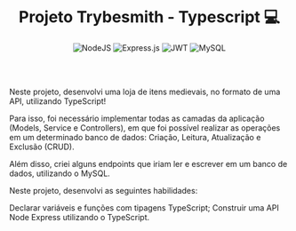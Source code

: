 <h1 align="center"> Projeto Trybesmith - Typescript 💻 </h1>

 <div align="center">

 ![NodeJS](https://img.shields.io/badge/node.js-6DA55F?style=for-the-badge&logo=node.js&logoColor=white)
 ![Express.js](https://img.shields.io/badge/express.js-%23404d59.svg?style=for-the-badge&logo=express&logoColor=%2361DAFB)
 ![JWT](https://img.shields.io/badge/JWT-black?style=for-the-badge&logo=JSON%20web%20tokens)
 ![MySQL](https://img.shields.io/badge/mysql-%2300f.svg?style=for-the-badge&logo=mysql&logoColor=white)

</div>
<br/> <br/>

Neste projeto, desenvolvi uma loja de itens medievais, no formato de uma API, utilizando TypeScript!

Para isso, foi necessário implementar todas as camadas da aplicação (Models, Service e Controllers), em que foi possível realizar as operações em um determinado banco de dados: Criação, Leitura, Atualização e Exclusão (CRUD).

Além disso, criei alguns endpoints que iriam ler e escrever em um banco de dados, utilizando o MySQL.

Neste projeto, desenvolvi as seguintes habilidades:

Declarar variáveis e funções com tipagens TypeScript;
Construir uma API Node Express utilizando o TypeScript.
